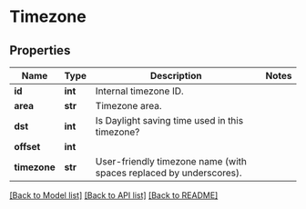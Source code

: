 # Timezone

## Properties
Name | Type | Description | Notes
------------ | ------------- | ------------- | -------------
**id** | **int** | Internal timezone ID. | 
**area** | **str** | Timezone area. | 
**dst** | **int** | Is Daylight saving time used in this timezone? | 
**offset** | **int** |  | 
**timezone** | **str** | User-friendly timezone name (with spaces replaced by underscores). | 

[[Back to Model list]](../README.md#documentation-for-models) [[Back to API list]](../README.md#documentation-for-api-endpoints) [[Back to README]](../README.md)


